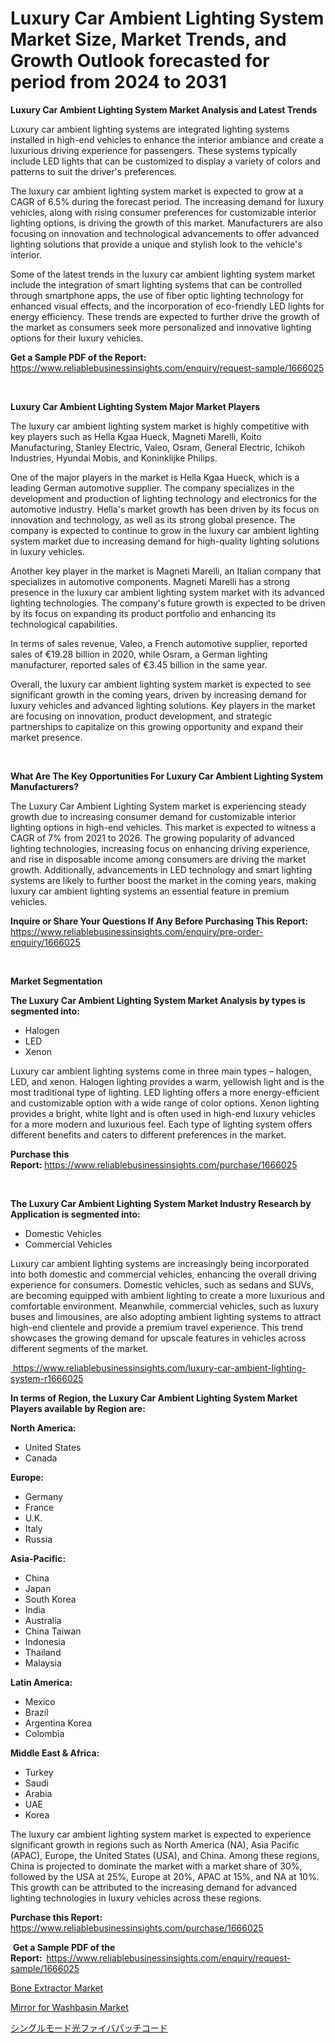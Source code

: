 <p><h1>Luxury Car Ambient Lighting System Market Size, Market Trends, and Growth Outlook forecasted for period from 2024 to 2031</h1></p><p><strong>Luxury Car Ambient Lighting System Market Analysis and Latest Trends</strong></p>
<p><p>Luxury car ambient lighting systems are integrated lighting systems installed in high-end vehicles to enhance the interior ambiance and create a luxurious driving experience for passengers. These systems typically include LED lights that can be customized to display a variety of colors and patterns to suit the driver's preferences.</p><p>The luxury car ambient lighting system market is expected to grow at a CAGR of 6.5% during the forecast period. The increasing demand for luxury vehicles, along with rising consumer preferences for customizable interior lighting options, is driving the growth of this market. Manufacturers are also focusing on innovation and technological advancements to offer advanced lighting solutions that provide a unique and stylish look to the vehicle's interior.</p><p>Some of the latest trends in the luxury car ambient lighting system market include the integration of smart lighting systems that can be controlled through smartphone apps, the use of fiber optic lighting technology for enhanced visual effects, and the incorporation of eco-friendly LED lights for energy efficiency. These trends are expected to further drive the growth of the market as consumers seek more personalized and innovative lighting options for their luxury vehicles.</p></p>
<p><strong>Get a Sample PDF of the Report:&nbsp;</strong> <a href="https://www.reliablebusinessinsights.com/enquiry/request-sample/1666025">https://www.reliablebusinessinsights.com/enquiry/request-sample/1666025</a></p>
<p>&nbsp;</p>
<p><strong>Luxury Car Ambient Lighting System Major Market Players</strong></p>
<p><p>The luxury car ambient lighting system market is highly competitive with key players such as Hella Kgaa Hueck, Magneti Marelli, Koito Manufacturing, Stanley Electric, Valeo, Osram, General Electric, Ichikoh Industries, Hyundai Mobis, and Koninklijke Philips. </p><p>One of the major players in the market is Hella Kgaa Hueck, which is a leading German automotive supplier. The company specializes in the development and production of lighting technology and electronics for the automotive industry. Hella's market growth has been driven by its focus on innovation and technology, as well as its strong global presence. The company is expected to continue to grow in the luxury car ambient lighting system market due to increasing demand for high-quality lighting solutions in luxury vehicles.</p><p>Another key player in the market is Magneti Marelli, an Italian company that specializes in automotive components. Magneti Marelli has a strong presence in the luxury car ambient lighting system market with its advanced lighting technologies. The company's future growth is expected to be driven by its focus on expanding its product portfolio and enhancing its technological capabilities.</p><p>In terms of sales revenue, Valeo, a French automotive supplier, reported sales of €19.28 billion in 2020, while Osram, a German lighting manufacturer, reported sales of €3.45 billion in the same year.</p><p>Overall, the luxury car ambient lighting system market is expected to see significant growth in the coming years, driven by increasing demand for luxury vehicles and advanced lighting solutions. Key players in the market are focusing on innovation, product development, and strategic partnerships to capitalize on this growing opportunity and expand their market presence.</p></p>
<p>&nbsp;</p>
<p><strong>What Are The Key Opportunities For Luxury Car Ambient Lighting System Manufacturers?</strong></p>
<p><p>The Luxury Car Ambient Lighting System market is experiencing steady growth due to increasing consumer demand for customizable interior lighting options in high-end vehicles. This market is expected to witness a CAGR of 7% from 2021 to 2026. The growing popularity of advanced lighting technologies, increasing focus on enhancing driving experience, and rise in disposable income among consumers are driving the market growth. Additionally, advancements in LED technology and smart lighting systems are likely to further boost the market in the coming years, making luxury car ambient lighting systems an essential feature in premium vehicles.</p></p>
<p><strong>Inquire or Share Your Questions If Any Before Purchasing This Report:</strong> <a href="https://www.reliablebusinessinsights.com/enquiry/pre-order-enquiry/1666025">https://www.reliablebusinessinsights.com/enquiry/pre-order-enquiry/1666025</a></p>
<p>&nbsp;</p>
<p><strong>Market Segmentation</strong></p>
<p><strong>The Luxury Car Ambient Lighting System Market Analysis by types is segmented into:</strong></p>
<p><ul><li>Halogen</li><li>LED</li><li>Xenon</li></ul></p>
<p><p>Luxury car ambient lighting systems come in three main types – halogen, LED, and xenon. Halogen lighting provides a warm, yellowish light and is the most traditional type of lighting. LED lighting offers a more energy-efficient and customizable option with a wide range of color options. Xenon lighting provides a bright, white light and is often used in high-end luxury vehicles for a more modern and luxurious feel. Each type of lighting system offers different benefits and caters to different preferences in the market.</p></p>
<p><strong>Purchase this Report:&nbsp;</strong><a href="https://www.reliablebusinessinsights.com/purchase/1666025">https://www.reliablebusinessinsights.com/purchase/1666025</a></p>
<p>&nbsp;</p>
<p><strong>The Luxury Car Ambient Lighting System Market Industry Research by Application is segmented into:</strong></p>
<p><ul><li>Domestic Vehicles</li><li>Commercial Vehicles</li></ul></p>
<p><p>Luxury car ambient lighting systems are increasingly being incorporated into both domestic and commercial vehicles, enhancing the overall driving experience for consumers. Domestic vehicles, such as sedans and SUVs, are becoming equipped with ambient lighting to create a more luxurious and comfortable environment. Meanwhile, commercial vehicles, such as luxury buses and limousines, are also adopting ambient lighting systems to attract high-end clientele and provide a premium travel experience. This trend showcases the growing demand for upscale features in vehicles across different segments of the market.</p></p>
<p><a href="https://www.reliablebusinessinsights.com/luxury-car-ambient-lighting-system-r1666025">&nbsp;https://www.reliablebusinessinsights.com/luxury-car-ambient-lighting-system-r1666025</a></p>
<p><strong>In terms of Region, the Luxury Car Ambient Lighting System Market Players available by Region are:</strong></p>
<p>
    <p> <strong> North America: </strong>
        <ul>
            <li>United States</li>
            <li>Canada</li>
        </ul>
        </p> 
    <p> <strong> Europe: </strong>
        <ul>
            <li>Germany</li>
            <li>France</li>
            <li>U.K.</li>
            <li>Italy</li>
            <li>Russia</li>
        </ul>
        </p> 
    <p> <strong> Asia-Pacific: </strong>
        <ul>
            <li>China</li>
            <li>Japan</li>
            <li>South Korea</li>
            <li>India</li>
            <li>Australia</li>
            <li>China Taiwan</li>
            <li>Indonesia</li>
            <li>Thailand</li>
            <li>Malaysia</li>
        </ul>
        </p> 
    <p> <strong> Latin America: </strong>
        <ul>
            <li>Mexico</li>
            <li>Brazil</li>
            <li>Argentina Korea</li>
            <li>Colombia</li>
        </ul>
        </p> 
    <p> <strong> Middle East & Africa: </strong>
        <ul>
            <li>Turkey</li>
            <li>Saudi</li>
            <li>Arabia</li>
            <li>UAE</li>
            <li>Korea</li>
        </ul>
    </p>
    </p>
<p><p>The luxury car ambient lighting system market is expected to experience significant growth in regions such as North America (NA), Asia Pacific (APAC), Europe, the United States (USA), and China. Among these regions, China is projected to dominate the market with a market share of 30%, followed by the USA at 25%, Europe at 20%, APAC at 15%, and NA at 10%. This growth can be attributed to the increasing demand for advanced lighting technologies in luxury vehicles across these regions.</p></p>
<p><strong>Purchase this Report: </strong><a href="https://www.reliablebusinessinsights.com/purchase/1666025">https://www.reliablebusinessinsights.com/purchase/1666025</a></p>
<p>&nbsp;<strong>Get a Sample PDF of the Report:&nbsp;&nbsp;</strong><a href="https://www.reliablebusinessinsights.com/enquiry/request-sample/1666025">https://www.reliablebusinessinsights.com/enquiry/request-sample/1666025</a></p>
<p><strong></strong></p>
<p><p><a href="https://issuu.com/reportprime-2/docs/bone-extractor-market-size-2030.pptx">Bone Extractor Market</a></p><p><a href="https://view.publitas.com/reportprime-1/mirror-for-washbasin-market-forecasts-market-trends-and-impact-analysis-2024-2031/">Mirror for Washbasin Market</a></p><p><a href="https://medium.com/@vincemarvin1/%E3%82%B7%E3%83%B3%E3%82%B0%E3%83%AB%E3%83%A2%E3%83%BC%E3%83%89%E3%83%95%E3%82%A1%E3%82%A4%E3%83%90%E3%83%BC%E3%82%AA%E3%83%97%E3%83%86%E3%82%A3%E3%83%83%E3%82%AF%E3%83%91%E3%83%83%E3%83%81%E3%82%B3%E3%83%BC%E3%83%89%E5%B8%82%E5%A0%B4%E8%AA%BF%E6%9F%BB%E3%83%AC%E3%83%9D%E3%83%BC%E3%83%88%E3%81%AB%E3%81%AF-2024%E5%B9%B4%E3%81%8B%E3%82%892031%E5%B9%B4%E3%81%BE%E3%81%A7%E3%81%AE-%E3%81%AEcagr%E4%BA%88%E6%B8%AC%E3%81%AB%E3%81%8A%E3%81%91%E3%82%8B%E5%B8%82%E5%A0%B4%E8%A6%8F%E6%A8%A1-%E3%82%B7%E3%82%A7%E3%82%A2%E3%81%8A%E3%82%88%E3%81%B3%E6%88%90%E9%95%B7%E7%8E%87%E3%81%AE%E5%88%86%E6%9E%90%E3%81%8C%E5%90%AB%E3%81%BE%E3%82%8C%E3%81%A6%E3%81%84%E3%81%BE%E3%81%99-e2a845132f28">シングルモード光ファイバパッチコード</a></p></p>